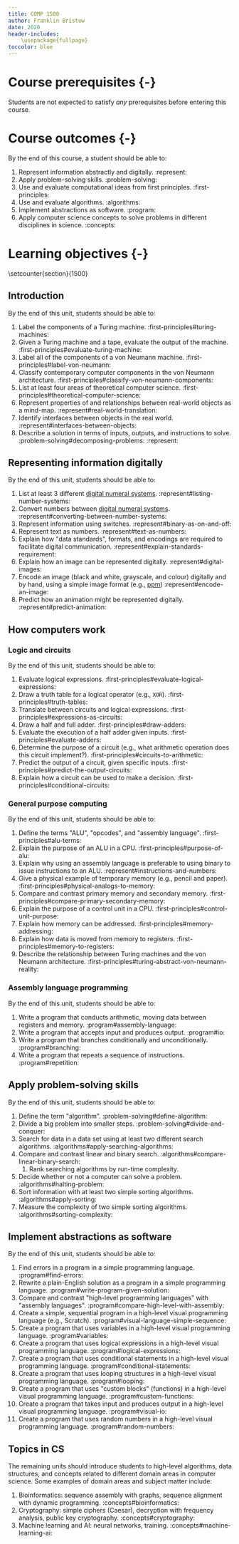 ```yaml
---
title: COMP 1500
author: Franklin Bristow
date: 2020
header-includes:
    \usepackage{fullpage}
toccolor: blue
---
```


Course prerequisites {-}
====================

Students are not expected to satisfy *any* prerequisites before entering this
course.

Course outcomes {-}
===============

By the end of this course, a student should be able to:

1. Represent information abstractly and digitally. :represent:
2. Apply problem-solving skills. :problem-solving:
3. Use and evaluate computational ideas from first principles.
   :first-principles:
4. Use and evaluate algorithms. :algorithms:
5. Implement abstractions as software. :program:
6. Apply computer science concepts to solve problems in different disciplines in
   science. :concepts:
   
Learning objectives {-}
=======================

\setcounter{section}{1500}

Introduction
------------

By the end of this unit, students should be able to:

1. Label the components of a Turing machine. :first-principles#turing-machines:
2. Given a Turing machine and a tape, evaluate the output of the machine.
   :first-principles#evaluate-turing-machine:
3. Label all of the components of a von Neumann machine.
   :first-principles#label-von-neumann:
4. Classify contemporary computer components in the von Neumann architecture.
   :first-principles#classify-von-neumann-components:
5. List at least four areas of theoretical computer science.
   :first-principles#theoretical-computer-science:
6. Represent properties of and relationships between real-world objects as a
   mind-map. :represent#real-world-translation:
7. Identify interfaces between objects in the real world.
   :represent#interfaces-between-objects: 
8. Describe a solution in terms of inputs, outputs, and instructions to solve.
   :problem-solving#decomposing-problems: :represent:
   
Representing information digitally
----------------------------------

By the end of this unit, students should be able to:

1. List at least 3 different [digital numeral systems].
   :represent#listing-number-systems:
2. Convert numbers between [digital numeral systems].
   :represent#converting-between-number-systems:
3. Represent information using switches. :represent#binary-as-on-and-off:
4. Represent text as numbers. :represent#text-as-numbers:
5. Explain how "data standards", formats, and encodings are required to
   facilitate digital communication. :represent#explain-standards-requirement:
6. Explain how an image can be represented digitally. :represent#digital-images:
7. Encode an image (black and white, grayscale, and colour) digitally and by
   hand, using a simple image format (e.g., [ppm]) :represent#encode-an-image:
8. Predict how an animation might be represented digitally.
   :represent#predict-animation:

[digital numeral systems]: https://en.wikipedia.org/wiki/Radix
[ppm]: https://en.wikipedia.org/wiki/Netpbm#File_formats

How computers work
------------------

### Logic and circuits

By the end of this unit, students should be able to:

1. Evaluate logical expressions. :first-principles#evaluate-logical-expressions:
2. Draw a truth table for a logical operator (e.g., `XOR`).
   :first-principles#truth-tables:
3. Translate between circuits and logical expressions.
   :first-principles#expressions-as-circuits:
4. Draw a half and full adder. :first-principles#draw-adders:
5. Evaluate the execution of a half adder given inputs.
   :first-principles#evaluate-adders:
6. Determine the purpose of a circuit (e.g., what arithmetic operation does this
   circuit implement?). :first-principles#circuits-to-arithmetic:
7. Predict the output of a circuit, given specific inputs.
   :first-principles#predict-the-output-circuits:
8. Explain how a circuit can be used to make a decision.
   :first-principles#conditional-circuits:

### General purpose computing

By the end of this unit, students should be able to:

1. Define the terms "ALU", "opcodes", and "assembly language".
   :first-principles#alu-terms:
2. Explain the purpose of an ALU in a CPU. :first-principles#purpose-of-alu:
3. Explain why using an assembly language is preferable to using binary to issue
   instructions to an ALU. :represent#instructions-and-numbers:
4. Give a physical example of temporary memory (e.g., pencil and paper).
   :first-principles#physical-analogs-to-memory:
5. Compare and contrast primary memory and secondary memory.
   :first-principles#compare-primary-secondary-memory:
6. Explain the purpose of a control unit in a CPU.
   :first-principles#control-unit-purpose:
7. Explain how memory can be addressed. :first-principles#memory-addressing:
8. Explain how data is moved from memory to registers.
   :first-principles#memory-to-registers:
9. Describe the relationship between Turing machines and the von Neumann
   architecture. :first-principles#turing-abstract-von-neumann-reality:
   
### Assembly language programming

By the end of this unit, students should be able to:

1. Write a program that conducts arithmetic, moving data between registers and
   memory. :program#assembly-language:
2. Write a program that accepts input and produces output. :program#io:
3. Write a program that branches conditionally and unconditionally.
   :program#branching:
4. Write a program that repeats a sequence of instructions. :program#repetition:

Apply problem-solving skills
----------------------------

By the end of this unit, students should be able to:

1. Define the term "algorithm". :problem-solving#define-algorithm:
2. Divide a big problem into smaller steps. :problem-solving#divide-and-conquer:
3. Search for data in a data set using at least two different search algorithms.
   :algorithms#apply-searching-algorithms:
4. Compare and contrast linear and binary search.
   :algorithms#compare-linear-binary-search:
    1. Rank searching algorithms by run-time complexity.
5. Decide whether or not a computer can solve a problem.
   :algorithms#halting-problem:
6. Sort information with at least two simple sorting algorithms.
   :algorithms#apply-sorting:
7. Measure the complexity of two simple sorting algorithms.
   :algorithms#sorting-complexity:

Implement abstractions as software
----------------------------------

By the end of this unit, students should be able to:

1.  Find errors in a program in a simple programming language.
    :program#find-errors:
2.  Rewrite a plain-English solution as a program in a simple programming
    language. :program#write-program-given-solution:
3.  Compare and contrast "high-level programming languages" with "assembly
    languages". :program#compare-high-level-with-assembly:
4.  Create a simple, sequential program in a high-level visual programming
    language (e.g., Scratch). :program#visual-language-simple-sequence:
5.  Create a program that uses variables in a high-level visual programming
    language. :program#variables:
6.  Create a program that uses logical expressions in a high-level visual
    programming language. :program#logical-expressions:
7.  Create a program that uses conditional statements in a high-level visual
    programming language. :program#conditional-statements:
8.  Create a program that uses looping structures in a high-level visual
    programming language. :program#looping:
9.  Create a program that uses "custom blocks" (functions) in a high-level visual
    programming language. :program#custom-functions:
10. Create a program that takes input and produces output in a high-level visual
    programming language. :program#visual-io:
11. Create a program that uses random numbers in a high-level visual programming
    language. :program#random-numbers:
    
Topics in CS
------------

The remaining units should introduce students to high-level algorithms, data
structures, and concepts related to different domain areas in computer science.
Some examples of domain areas and subject matter include:

1. Bioinformatics: sequence assembly with graphs, sequence alignment with
   dynamic programming. :concepts#bioinformatics:
2. Cryptography: simple ciphers (Caesar), decryption with frequency analysis,
   public key cryptography. :concepts#cryptography:
3. Machine learning and AI: neural networks, training.
   :concepts#machine-learning-ai:
   
